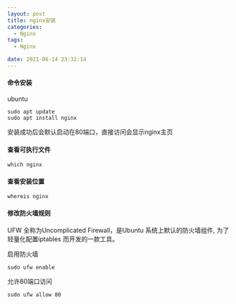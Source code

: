 ```yaml
---
layout: post
title: nginx安装
categories:
  - Nginx
tags:
  - Nginx

date: 2021-06-14 23:32:14
---
```


#### 命令安装

ubuntu

```
sudo apt update
sudo apt install nginx
```

安装成功后会默认启动在80端口，直接访问会显示nginx主页

#### 查看可执行文件

```
which nginx
```

#### 查看安装位置

```
whereis nginx
```

#### 修改防火墙规则

UFW 全称为Uncomplicated Firewall，是Ubuntu 系统上默认的防火墙组件, 为了轻量化配置iptables 而开发的一款工具。

启用防火墙

```
sudo ufw enable
```

允许80端口访问

```
sudo ufw allow 80
```

